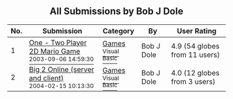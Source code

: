 ﻿<div align="center">

## All Submissions by Bob J Dole

</div>

No.  | Submission | Category | By   | User Rating
---- | ---------- | -------- | ---- | -----------
1 | [One \- Two Player 2D Mario Game<br /><sup>2003-09-06 14:59:30</sup>](https://github.com/Planet-Source-Code/bob-j-dole-one-two-player-2d-mario-game__1-48469) | [Games<br /><sup>Visual Basic</sup>](../ByCategory/games__1-38.md) | Bob J Dole | 4.9 (54 globes from 11 users)
2 | [Big 2 Online \(server and client\)<br /><sup>2004-02-15 10:13:30</sup>](https://github.com/Planet-Source-Code/bob-j-dole-big-2-online-server-and-client__1-51775) | [Games<br /><sup>Visual Basic</sup>](../ByCategory/games__1-38.md) | Bob J Dole | 4.0 (12 globes from 3 users)
